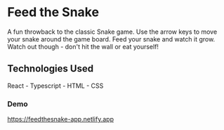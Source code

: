 # Feed the Snake

A fun throwback to the classic Snake game. Use the arrow keys to move your snake around the game board. Feed your snake and watch it grow. Watch out though - don't hit the wall or eat yourself!

## Technologies Used

React - Typescript - HTML - CSS

### Demo

https://feedthesnake-app.netlify.app
